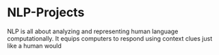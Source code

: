 # NLP-Projects
NLP is all about analyzing and representing human language computationally. It equips computers to respond using context clues just like a human would
